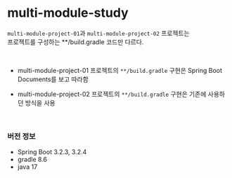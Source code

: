 # multi-module-study

`multi-module-project-01`과 `multi-module-project-02` 프로젝트는  
프로젝트를 구성하는 **/build.gradle 코드만 다르다.  

<br>

- multi-module-project-01 프로젝트의 `**/build.gradle` 구현은 Spring Boot Documents를 보고 따라함  

- multi-module-project-02 프로젝트의 `**/build.gradle` 구현은 기존에 사용하던 방식을 사용

<br>

### 버전 정보
- Spring Boot 3.2.3, 3.2.4
- gradle 8.6
- java 17
